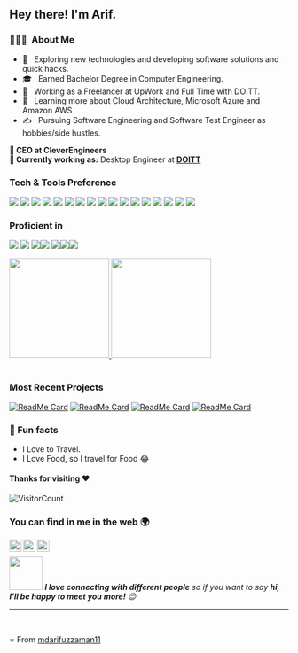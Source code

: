 <h2> Hey there! I'm Arif.</h2>

<!--heading-->
<h3> 👨🏻‍💻 &nbsp;About Me </h3>

<!--about me-->
- 🤔 &nbsp; Exploring new technologies and developing software solutions and quick hacks.
- 🎓 &nbsp; Earned Bachelor Degree in Computer Engineering.
- 💼 &nbsp; Working as a Freelancer at UpWork and Full Time with DOITT.
- 🌱 &nbsp; Learning more about Cloud Architecture, Microsoft Azure and Amazon AWS   
- ✍️ &nbsp; Pursuing Software Engineering and Software Test Engineer as hobbies/side hustles.

<!--Current Position-->
**👨‍ CEO at CleverEngineers <br />**
**💼 Currently working as:** Desktop Engineer at <a href="https://www1.nyc.gov/site/doitt/index.page" target="_blank"><b>DOITT</b></a>


<!--what I know -->
### Tech & Tools Preference

<img src = "https://img.shields.io/badge/-HTML5-E34F26?style=flat&logo=html5&logoColor=white"> <img src = "https://img.shields.io/badge/-CSS3-1572B6?style=flat&logo=css3&logoColor=white">
<img src="https://img.shields.io/badge/-Bootstrap-563D7C?style=flat&logo=bootstrap&logoColor=white">
<img src="https://img.shields.io/badge/-JavaScript-eed718?style=flat&logo=javascript&logoColor=ffffff">
<img src="https://img.shields.io/badge/-Sass-cc6699?style=flat&logo=sass&logoColor=ffffff">
<img src="https://img.shields.io/badge/-React-000000?style=flat&logo=react&logoColor=00c8ff">
<img src="https://img.shields.io/badge/-MongoDB-4DB33D?style=flat&logo=mongodb&logoColor=FFFFFF">
<img src="https://img.shields.io/badge/-GraphQL-e535ab?style=flat&logo=graphql&logoColor=FFFFFF">
<img src="https://img.shields.io/badge/-MySQL-F29111?style=flat&logo=mysql&logoColor=FFFFFF">
<img src="https://img.shields.io/badge/-Express.js-787878?style=flat">
<img src="https://img.shields.io/badge/-Node.js-3C873A?style=flat&logo=Node.js&logoColor=white">
<img src="https://img.shields.io/badge/-Firebase-FFA611?style=flat&logo=firebase&logoColor=FFFFFF">
<img src="http://img.shields.io/badge/-Google%20Cloud%20Platform-4285F4?style=flat&logo=google%20cloud&logoColor=white">
<img src="https://img.shields.io/badge/-Progressive Web Apps-5A0FC8?style=flat">
<img src="http://img.shields.io/badge/-Git-F1502F?style=flat&logo=git&logoColor=FFFFFF">
<img src="http://img.shields.io/badge/-Github-000000?style=flat&logo=github&logoColor=FFFFFF">
<img src="http://img.shields.io/badge/-VS%20Code-007ACC?style=flat&logo=visual%20studio%20code&logoColor=white">


<!--Other Languages I am Learning-->
### Proficient in
<img src="http://img.shields.io/badge/-Java-F89820?style=flat&logo=java&logoColor=white"> <img src="https://img.shields.io/badge/-C%20&%20C++-659ad2?style=flat&logo=c%2B%2B&logoColor=ffffff"> <img src="https://img.shields.io/badge/-Python-black?style=flat&logo=python&logoColor=white"><img src = "https://img.shields.io/badge/-HTML5-E34F26?style=flat&logo=html5&logoColor=white"> <img src = "https://img.shields.io/badge/-CSS3-1572B6?style=flat&logo=css3&logoColor=white"><img src="https://img.shields.io/badge/-React-000000?style=flat&logo=react&logoColor=00c8ff"><img src="https://img.shields.io/badge/-JavaScript-eed718?style=flat&logo=javascript&logoColor=ffffff">

<!--GITHUB Profile stats-->
<a href="https://github.com/mdarifuzzaman11">
  <img height="180em" src="https://github-readme-stats.vercel.app/api?username=mdarifuzzaman11&theme=buefy&show_icons=true" />
  <img height="180em" src="https://github-readme-stats.vercel.app/api/top-langs/?username=mdarifuzzaman11&theme=buefy&layout=compact" />
</a>

<br/>

<!--Current Projects I am working on-->
<br>

### Most Recent Projects

[![ReadMe Card](https://github-readme-stats.vercel.app/api/pin/?username=mdarifuzzaman11&repo=disney-plus-clone)](https://github.com/mdarifuzzaman11/disney-plus-clone)
[![ReadMe Card](https://github-readme-stats.vercel.app/api/pin/?username=mdarifuzzaman11&repo=Carfax_VIN_Automations)](https://github.com/mdarifuzzaman11/Carfax_VIN_Automations)
[![ReadMe Card](https://github-readme-stats.vercel.app/api/pin/?username=mdarifuzzaman11&repo=Expense-Tracker-Using-React-JS)](https://github.com/mdarifuzzaman11/Expense-Tracker-Using-React-JS)
[![ReadMe Card](https://github-readme-stats.vercel.app/api/pin/?username=mdarifuzzaman11&repo=Covid19_Tracker)](https://github.com/mdarifuzzaman11/Covid19_Tracker)
<br />
</details>
<!--My profile Visitor Stats
![visitors](https://visitor-badge.laobi.icu/badge?page_id=mdarifuzzaman11.mdarifuzzaman11)
-->

### 🌴 Fun facts
- I Love to Travel.
- I Love Food, so I travel for Food 😂

 #### Thanks for visiting :heart:
![VisitorCount](https://profile-counter.glitch.me/mdarifuzzaman11/count.svg)

<!--My Social Media Accounts-->
### You can find in me in the web 🌍

<a href="https://www.linkedin.com/in/md-arifuzzaman11//">
  <img align="left" alt="Arif's LinkedIn" width="22px" src="https://cdn.jsdelivr.net/npm/simple-icons@v3/icons/linkedin.svg" />
</a>
<a href="https://github.com/mdarifuzzaman11/">
  <img align="left" alt="Arif's Github" width="22px" src="https://cdn.jsdelivr.net/npm/simple-icons@v3/icons/github.svg" />
</a>
<a href="https://www.instagram.com/_mdarifuzzaman/">
  <img align="left" alt="Arif's Instagram" width="22px" src="https://cdn.jsdelivr.net/npm/simple-icons@v3/icons/instagram.svg" />
</a>

<br>

<img src="https://media.giphy.com/media/LnQjpWaON8nhr21vNW/giphy.gif" width="60"> <em><b>I love connecting with different people</b> so if you want to say <b>hi, I'll be happy to meet you more!</b> 😊</em>

---
<br>



⭐️ From [mdarifuzzaman11](https://github.com/mdarifuzzaman11)
